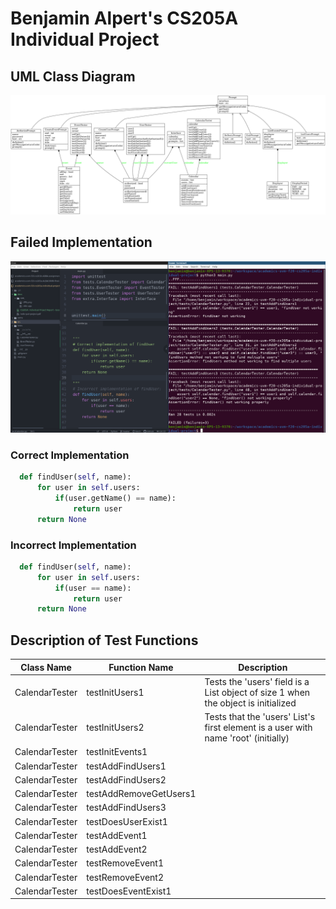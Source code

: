 # Benjamin Alpert's CS205A Individual Project

## UML Class Diagram

![UML Class Diagram](/docs/UML/UML.png)

## Failed Implementation

![Failed Implementation Screenshot](docs/UML/FailedTestScreenshot.png)

### Correct Implementation
```python
  def findUser(self, name):
      for user in self.users:
          if(user.getName() == name):
              return user
      return None
```

### Incorrect Implementation
```python
  def findUser(self, name):
      for user in self.users:
          if(user == name):
              return user
      return None
```


## Description of Test Functions

Class Name | Function Name | Description
---------- | ------------- | -----------
CalendarTester | testInitUsers1 | Tests the 'users' field is a List object of size 1 when the object is initialized
CalendarTester | testInitUsers2 | Tests that the 'users' List's first element is a user with name 'root' (initially)
CalendarTester | testInitEvents1 | 
CalendarTester | testAddFindUsers1
CalendarTester | testAddFindUsers2
CalendarTester | testAddRemoveGetUsers1
CalendarTester | testAddFindUsers3
CalendarTester | testDoesUserExist1
CalendarTester | testAddEvent1
CalendarTester | testAddEvent2
CalendarTester | testRemoveEvent1
CalendarTester | testRemoveEvent2
CalendarTester | testDoesEventExist1
